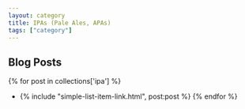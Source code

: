 ```yaml
---
layout: category
title: IPAs (Pale Ales, APAs)
tags: ["category"]
---
```


## Blog Posts

{% for post in collections['ipa'] %}
  * {% include "simple-list-item-link.html", post:post %}
{% endfor %}